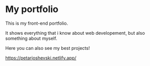 # My portfolio

This is my front-end portfolio.

It shows everything that i know about web developement, but also something about myself.

Here you can also see my best projects!

https://petarjoshevski.netlify.app/

